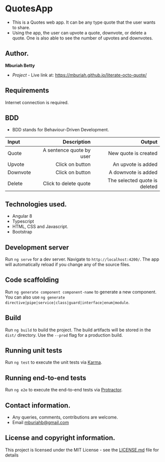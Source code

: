 # QuotesApp

- This is a Quotes web app. It can be any type quote that the user wants to share.
- Using the app, the user can upvote a quote, downvote, or delete a quote. One is also able to see the number of upvotes and downvotes.

## Author.
**Mburiah Betty**
 - *Project* - Live link at: https://mburiah.github.io/literate-octo-quote/

## Requirements
Internet connection is required.

## BDD
*  BDD stands for Behaviour-Driven Development.

 | Input | Description| Output |
 |:---    | ---: | ---: |
 | Quote | A sentence quote by user | New quote is created |   
 | Upvote | Click on button | An upvote is added |
 | Downvote | Click on button| A downvote is added |
 | Delete | Click to delete quote| The selected quote is deleted |

## Technologies used.
* Angular 8
* Typescript
* HTML, CSS and Javascript.
* Bootstrap

## Development server

Run `ng serve` for a dev server. Navigate to `http://localhost:4200/`. The app will automatically reload if you change any of the source files.

## Code scaffolding

Run `ng generate component component-name` to generate a new component. You can also use `ng generate directive|pipe|service|class|guard|interface|enum|module`.

## Build

Run `ng build` to build the project. The build artifacts will be stored in the `dist/` directory. Use the `--prod` flag for a production build.

## Running unit tests

Run `ng test` to execute the unit tests via [Karma](https://karma-runner.github.io).

## Running end-to-end tests

Run `ng e2e` to execute the end-to-end tests via [Protractor](http://www.protractortest.org/).


## Contact information.
* Any queries, comments, contributions are welcome. 
* Email mburiahb@gmail.com

## License and copyright information.
This project is licensed under the MIT License - see the [LICENSE.md](LICENSE.md) file for details
